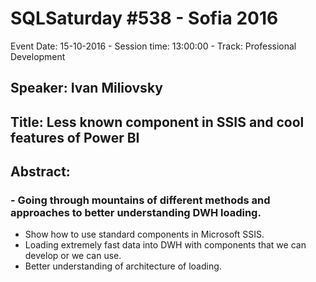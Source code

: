 # SQLSaturday #538 - Sofia 2016
Event Date: 15-10-2016 - Session time: 13:00:00 - Track: Professional Development
## Speaker: Ivan Miliovsky
## Title: Less known component in SSIS and cool features of Power BI
## Abstract:
### -	Going through mountains of different methods and approaches to better understanding DWH loading. 
-	Show how to use standard components in Microsoft SSIS. 
-	Loading extremely fast data into DWH with components that we can develop or we can use. 
-	Better understanding of architecture of loading.
